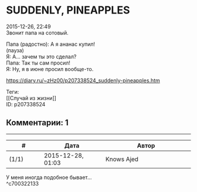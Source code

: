 SUDDENLY, PINEAPPLES
====================

  
2015-12-26, 22:49  
 Звонит папа на сотовый.   
   
 Папа (радостно): А я ананас купил!   
 (пауза)   
 Я: А... зачем ты это сделал?   
 Папа: Так ты сам просил!   
 Я: Ну, я в июне просил вообще-то.   
  
<https://diary.ru/~zHz00/p207338524_suddenly-pineapples.htm>  
  
Теги:  
[[Случай из жизни]]  
ID: p207338524  


Комментарии: 1
--------------

  


---



|         #         |              Дата              |                     Автор                     |           ID           |
| --- | --- | --- | --- |
| (1/1) | 2015-12-28, 01:03 | Knows Ajed | c700322133 |

  
 У меня иногда подобное бывает...   
 ^c700322133